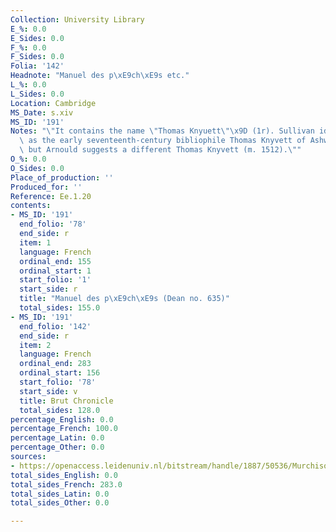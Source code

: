 ```yaml
---
Collection: University Library
E_%: 0.0
E_Sides: 0.0
F_%: 0.0
F_Sides: 0.0
Folia: '142'
Headnote: "Manuel des p\xE9ch\xE9s etc."
L_%: 0.0
L_Sides: 0.0
Location: Cambridge
MS_Date: s.xiv
MS_ID: '191'
Notes: "\"It contains the name \"Thomas Knyuett\"\x9D (1r). Sullivan identifies him\
  \ as the early seventeenth-century bibliophile Thomas Knyvett of Ashwellthorpe,\
  \ but Arnould suggests a different Thomas Knyvett (m. 1512).\""
O_%: 0.0
O_Sides: 0.0
Place_of_production: ''
Produced_for: ''
Reference: Ee.1.20
contents:
- MS_ID: '191'
  end_folio: '78'
  end_side: r
  item: 1
  language: French
  ordinal_end: 155
  ordinal_start: 1
  start_folio: '1'
  start_side: r
  title: "Manuel des p\xE9ch\xE9s (Dean no. 635)"
  total_sides: 155.0
- MS_ID: '191'
  end_folio: '142'
  end_side: r
  item: 2
  language: French
  ordinal_end: 283
  ordinal_start: 156
  start_folio: '78'
  start_side: v
  title: Brut Chronicle
  total_sides: 128.0
percentage_English: 0.0
percentage_French: 100.0
percentage_Latin: 0.0
percentage_Other: 0.0
sources:
- https://openaccess.leidenuniv.nl/bitstream/handle/1887/50536/MurchisonPQ95_2W24424.pdf?sequence=1
total_sides_English: 0.0
total_sides_French: 283.0
total_sides_Latin: 0.0
total_sides_Other: 0.0

---
```

